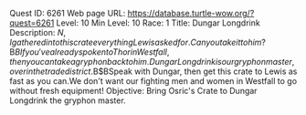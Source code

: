 Quest ID: 6261
Web page URL: https://database.turtle-wow.org/?quest=6261
Level: 10
Min Level: 10
Race: 1
Title: Dungar Longdrink
Description: $N, I gathered into this crate everything Lewis asked for.Can you take it to him?$B$BIf you've already spoken to Thor in Westfall, then you can take a gryphon back to him.Dungar Longdrink is our gryphon master, over in the trade district.$B$BSpeak with Dungar, then get this crate to Lewis as fast as you can.We don't want our fighting men and women in Westfall to go without fresh equipment!
Objective: Bring Osric's Crate to Dungar Longdrink the gryphon master.
